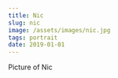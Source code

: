 ```yaml
---
title: Nic
slug: nic
image: /assets/images/nic.jpg
tags: portrait
date: 2019-01-01
---
```

Picture of Nic

